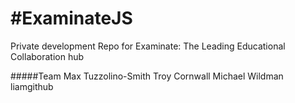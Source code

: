 #ExaminateJS
===========

Private development Repo for Examinate: The Leading Educational Collaboration hub 

#####Team
Max Tuzzolino-Smith
Troy Cornwall
Michael Wildman
liamgithub
